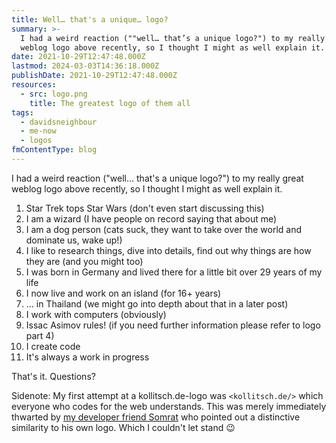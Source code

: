 ```yaml
---
title: Well… that's a unique… logo?
summary: >-
  I had a weird reaction (""well… that’s a unique logo?") to my really great
  weblog logo above recently, so I thought I might as well explain it.
date: 2021-10-29T12:47:48.000Z
lastmod: 2024-03-03T14:36:18.000Z
publishDate: 2021-10-29T12:47:48.000Z
resources:
  - src: logo.png
    title: The greatest logo of them all
tags:
  - davidsneighbour
  - me-now
  - logos
fmContentType: blog
---
```


I had a weird reaction ("well… that's a unique logo?") to my really great weblog logo above recently, so I thought I might as well explain it.

1.  Star Trek tops Star Wars (don't even start discussing this)
2.  I am a wizard (I have people on record saying that about me)
3.  I am a dog person (cats suck, they want to take over the world and dominate us, wake up!)
4.  I like to research things, dive into details, find out why things are how they are (and you might too)
5.  I was born in Germany and lived there for a little bit over 29 years of my life
6.  I now live and work on an island (for 16+ years)
7.  … in Thailand (we might go into depth about that in a later post)
8.  I work with computers (obviously)
9.  Issac Asimov rules! (if you need further information please refer to logo part 4)
10. I create code
11. It's always a work in progress

That's it. Questions?

Sidenote: My first attempt at a kollitsch.de-logo was `<kollitsch.de/>` which everyone who codes for the web understands. This was merely immediately thwarted by [my developer friend Somrat](https://somrat.netlify.app/) who pointed out a distinctive similarity to his own logo. Which I couldn't let stand :wink:
